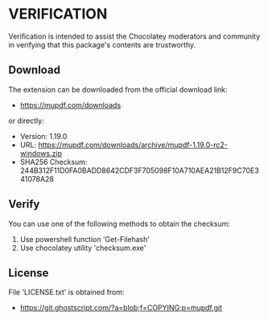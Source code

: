 # VERIFICATION
Verification is intended to assist the Chocolatey moderators and community in verifying that this package's contents are trustworthy.

## Download
The extension can be downloaded from the official download link:
- https://mupdf.com/downloads

or directly:
- Version: 1.19.0
- URL:     https://mupdf.com/downloads/archive/mupdf-1.19.0-rc2-windows.zip
- SHA256 Checksum: 244B312F11D0FA0BADD8642CDF3F705098F10A710AEA21B12F9C70E341078A28

## Verify
You can use one of the following methods to obtain the checksum:
1. Use powershell function 'Get-Filehash'
2. Use chocolatey utility 'checksum.exe'


## License
File 'LICENSE.txt' is obtained from:
- https://git.ghostscript.com/?a=blob;f=COPYING;p=mupdf.git
